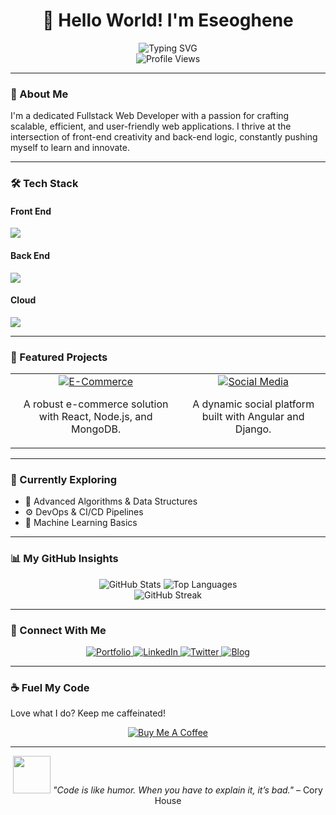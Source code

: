 <div align="center">
  <h1>👋 Hello World! I'm Eseoghene</h1>
  <img src="https://readme-typing-svg.herokuapp.com?font=Fira+Code&size=20&duration=4000&pause=1000&color=00C4FF&center=true&vCenter=true&width=435&lines=Fullstack+Web+Developer;Passionate+Problem+Solver;Tech+Enthusiast" alt="Typing SVG" />
  <br>
  <img src="https://komarev.com/ghpvc/?username=eseoghene94&color=blue&style=flat-square" alt="Profile Views" />
</div>

---

### 🚀 About Me

I'm a dedicated Fullstack Web Developer with a passion for crafting scalable, efficient, and user-friendly web applications. I thrive at the intersection of front-end creativity and back-end logic, constantly pushing myself to learn and innovate.

---

### 🛠️ Tech Stack

#### Front End
<div align="left">
  <img src="https://skillicons.dev/icons?i=html,css,javascript,react,angular,vue" />
</div>

#### Back End
<div align="left">
  <img src="https://skillicons.dev/icons?i=nodejs,express,python,django,java,spring,mysql,postgres,mongodb" />
</div>

#### Cloud
<div align="left">
  <img src="https://skillicons.dev/icons?i=aws,azure,gcp" />
</div>

---

### 🌟 Featured Projects

<div align="center">
  <table>
    <tr>
      <td align="center">
        <a href="https://github.com/eseoghene94/e-commerce-platform">
          <img src="https://img.shields.io/badge/E--Commerce-Platform-blue?style=for-the-badge&logo=shopify" alt="E-Commerce" />
        </a>
        <p>A robust e-commerce solution with React, Node.js, and MongoDB.</p>
      </td>
      <td align="center">
        <a href="https://github.com/eseoghene94/social-media-app">
          <img src="https://img.shields.io/badge/Social-Media-App-green?style=for-the-badge&logo=twitter" alt="Social Media" />
        </a>
        <p>A dynamic social platform built with Angular and Django.</p>
      </td>
    </tr>
  </table>
</div>

---

### 🌱 Currently Exploring

- 🧠 Advanced Algorithms & Data Structures
- ⚙️ DevOps & CI/CD Pipelines
- 🤖 Machine Learning Basics

---

### 📊 My GitHub Insights

<div align="center">
  <img src="https://github-readme-stats.vercel.app/api?username=eseoghene94&show_icons=true&theme=dracula&hide_border=true&bg_color=0D1117" alt="GitHub Stats" />
  <img src="https://github-readme-stats.vercel.app/api/top-langs/?username=eseoghene94&layout=compact&theme=dracula&hide_border=true&bg_color=0D1117" alt="Top Languages" />
</div>

<div align="center">
  <img src="https://streak-stats.demolab.com?user=eseoghene94&theme=dracula&hide_border=true&background=0D1117" alt="GitHub Streak" />
</div>

---

### 💬 Connect With Me

<div align="center">
  <a href="https://eseoghenethedeveloper.vercel.app">
    <img src="https://img.shields.io/badge/Portfolio-FF6B6B?style=for-the-badge&logo=vercel" alt="Portfolio" />
  </a>
  <a href="https://www.linkedin.com/in/eseoghene94/">
    <img src="https://img.shields.io/badge/LinkedIn-0A66C2?style=for-the-badge&logo=linkedin" alt="LinkedIn" />
  </a>
  <a href="https://twitter.com/eseoghene94">
    <img src="https://img.shields.io/badge/Twitter-1DA1F2?style=for-the-badge&logo=twitter" alt="Twitter" />
  </a>
  <a href="https://www.yourwebsite.com">
    <img src="https://img.shields.io/badge/Blog-00C4B4?style=for-the-badge&logo=hashnode" alt="Blog" />
  </a>
</div>

---

### ☕ Fuel My Code

Love what I do? Keep me caffeinated!

<div align="center">
  <a href="https://www.buymeacoffee.com/eseoghene94">
    <img src="https://img.shields.io/badge/Buy%20Me%20A%20Coffee-FFDD00?style=for-the-badge&logo=buy-me-a-coffee" alt="Buy Me A Coffee" />
  </a>
</div>

---

<div align="center">
  <img src="https://media.giphy.com/media/LnQjpWaON8nhr21vNW/giphy.gif" width="60" /> 
  <i>"Code is like humor. When you have to explain it, it’s bad."</i> – Cory House
</div>
